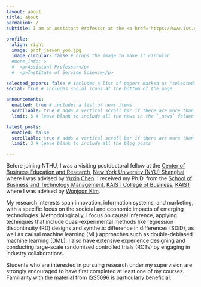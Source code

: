 ```yaml
---
layout: about
title: about
permalink: /
subtitle: I am an Assistant Professor at the <a href='https://www.iss.nthu.edu.tw'>Institute of Service Science</a> in the <a href='http://www.ctm.nthu.edu.tw/'>College of Technology Management</a>, <a href='https://nthu-en.site.nthu.edu.tw/'>National Tsing Hua University (NTHU)</a> where I teach courses related to business analytics and causal inference using experimental and observational studies.

profile:
  align: right
  image: prof_jaewon_yoo.jpg
  image_circular: false # crops the image to make it circular
  #more_info: >
  #  <p>Assistant Professor</p>
  #  <p>Institute of Service Science</p>

selected_papers: false # includes a list of papers marked as "selected={true}"
social: true # includes social icons at the bottom of the page

announcements:
  enabled: true # includes a list of news items
  scrollable: true # adds a vertical scroll bar if there are more than 3 news items
  limit: 5 # leave blank to include all the news in the `_news` folder

latest_posts:
  enabled: false
  scrollable: true # adds a vertical scroll bar if there are more than 3 new posts items
  limit: 3 # leave blank to include all the blog posts

---
```


Before joining NTHU, I was a visiting postdoctoral fellow at the [Center of Business Education and Research](https://cber.shanghai.nyu.edu/), <a href='https://shanghai.nyu.edu/'>New York University (NYU) Shanghai</a> where I was advised by <a href='https://shanghai.nyu.edu/academics/faculty/directory/yuxin-chen'>Yuxin Chen</a>. I received my Ph.D. from the <a href='https://btm.kaist.ac.kr/en/'>School of Business and Technology Management</a>, <a href='https://www.business.kaist.edu/'>KAIST College of Business</a>, <a href='https://www.kaist.ac.kr/en/'>KAIST</a> where I was advised by <a href='https://wjkim.kaist.ac.kr/'>Wonjoon Kim</a>.

My research interests span innovation, information systems, and marketing, with a specific focus on the societal and economic impacts of emerging technologies. Methodologically, I focus on causal inference, applying techniques that include quasi-experimental methods like regression discontinuity (RD) designs and synthetic difference in differences (SDiD), as well as causal machine learning (ML) approaches such as double-debiased machine learning (DML). I also have extensive experience designing and conducting large-scale randomized controlled trials (RCTs) by engaging in industry collaborations.

Students who are interested in pursuing research under my supervision are strongly encouraged to have first completed at least one of my courses. Familiarity with the material from [ISS5096](https://drive.google.com/file/d/18S9kzicR84sdMbW2mkB8oOf4vjOEzI-E/view?usp=sharing) is particularly beneficial.